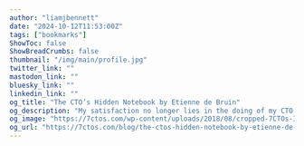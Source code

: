 ```yaml
---
author: "liamjbennett"
date: "2024-10-12T11:53:00Z"
tags: ["bookmarks"]
ShowToc: false
ShowBreadCrumbs: false
thumbnail: "/img/main/profile.jpg"
twitter_link: ""
mastodon_link: ""
bluesky_link: ""
linkedin_link: ""
og_title: "The CTO’s Hidden Notebook by Etienne de Bruin"
og_description: "My satisfaction no longer lies in the doing of my CTO responsibilities, but rather in the cultivation of my own knowledge."
og_image: "https://7ctos.com/wp-content/uploads/2018/08/cropped-7CTOs-Icon-192x192.png"
og_url: "https://7ctos.com/blog/the-ctos-hidden-notebook-by-etienne-de-bruin/"
---
```

